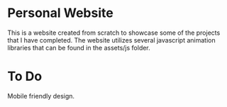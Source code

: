 # Personal Website

This is a website created from scratch to showcase some of the projects that I have completed. The website utilizes several javascript animation libraries that can be found in the assets/js folder.

# To Do

Mobile friendly design.
